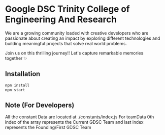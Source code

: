 
# Google DSC Trinity College of Engineering And Research

We are a growing community loaded with creative developers who are passionate about creating an impact by exploring different technologies and building meaningful projects that solve real world problems.

Join us on this thrilling journey!! Let's capture remarkable memories together ✨

## Installation
```bash
npm install
npm start
```

## Note (For Developers)
All the constant Data are located at ./constants/index.js
For teamData 0th index of the array represents the Current GDSC Team and last index represents the Founding/First GDSC Team


